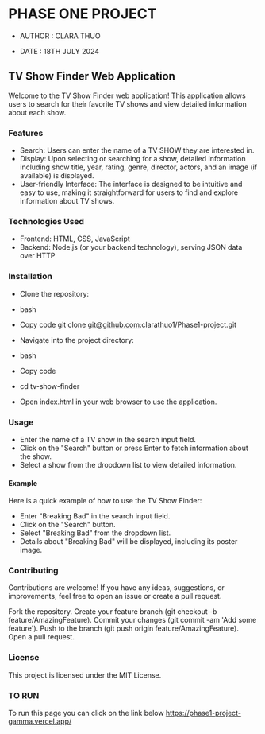 # PHASE ONE PROJECT
- AUTHOR : CLARA THUO

- DATE : 18TH JULY 2024




## TV Show Finder Web Application
Welcome to the TV Show Finder web application! This application allows users to search for their favorite TV shows and view detailed information about each show.

### Features
- Search: Users can enter the name of a TV SHOW they are interested in.
- Display: Upon selecting or searching for a show, detailed information including show title, year, rating, genre, director, actors, and an image (if available) is displayed.
- User-friendly Interface: The interface is designed to be intuitive and easy to use, making it straightforward for users to find and explore information about TV shows.
### Technologies Used
- Frontend: HTML, CSS, JavaScript
- Backend: Node.js (or your backend technology), serving JSON data over HTTP
### Installation
- Clone the repository:

- bash
- Copy code
git clone git@github.com:clarathuo1/Phase1-project.git
- Navigate into the project directory:

- bash
- Copy code
- cd tv-show-finder
- Open index.html in your web browser to use the application.

### Usage
- Enter the name of a TV show in the search input field.
- Click on the "Search" button or press Enter to fetch information about the show.
- Select a show from the dropdown list to view detailed information.
#### Example
Here is a quick example of how to use the TV Show Finder:

- Enter "Breaking Bad" in the search input field.
- Click on the "Search" button.
- Select "Breaking Bad" from the dropdown list.
- Details about "Breaking Bad" will be displayed, including its poster image.
### Contributing
Contributions are welcome! If you have any ideas, suggestions, or improvements, feel free to open an issue or create a pull request.

Fork the repository.
Create your feature branch (git checkout -b feature/AmazingFeature).
Commit your changes (git commit -am 'Add some feature').
Push to the branch (git push origin feature/AmazingFeature).
Open a pull request.
### License
This project is licensed under the MIT License.
### TO RUN
To run this page you can click on the link below
https://phase1-project-gamma.vercel.app/

